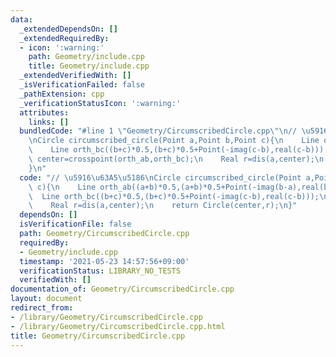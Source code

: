 ```yaml
---
data:
  _extendedDependsOn: []
  _extendedRequiredBy:
  - icon: ':warning:'
    path: Geometry/include.cpp
    title: Geometry/include.cpp
  _extendedVerifiedWith: []
  _isVerificationFailed: false
  _pathExtension: cpp
  _verificationStatusIcon: ':warning:'
  attributes:
    links: []
  bundledCode: "#line 1 \"Geometry/CircumscribedCircle.cpp\"\n// \u5916\u63A5\u5186\
    \nCircle circumscribed_circle(Point a,Point b,Point c){\n    Line orth_ab((a+b)*0.5,(a+b)*0.5+Point(-imag(b-a),real(b-a)));\n\
    \    Line orth_bc((b+c)*0.5,(b+c)*0.5+Point(-imag(c-b),real(c-b)));\n    Point\
    \ center=crosspoint(orth_ab,orth_bc);\n    Real r=dis(a,center);\n    return Circle(center,r);\n\
    }\n"
  code: "// \u5916\u63A5\u5186\nCircle circumscribed_circle(Point a,Point b,Point\
    \ c){\n    Line orth_ab((a+b)*0.5,(a+b)*0.5+Point(-imag(b-a),real(b-a)));\n  \
    \  Line orth_bc((b+c)*0.5,(b+c)*0.5+Point(-imag(c-b),real(c-b)));\n    Point center=crosspoint(orth_ab,orth_bc);\n\
    \    Real r=dis(a,center);\n    return Circle(center,r);\n}"
  dependsOn: []
  isVerificationFile: false
  path: Geometry/CircumscribedCircle.cpp
  requiredBy:
  - Geometry/include.cpp
  timestamp: '2021-05-23 14:57:56+09:00'
  verificationStatus: LIBRARY_NO_TESTS
  verifiedWith: []
documentation_of: Geometry/CircumscribedCircle.cpp
layout: document
redirect_from:
- /library/Geometry/CircumscribedCircle.cpp
- /library/Geometry/CircumscribedCircle.cpp.html
title: Geometry/CircumscribedCircle.cpp
---
```

